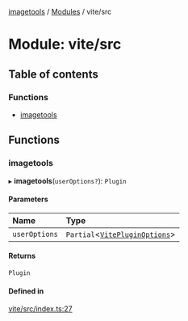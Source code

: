 [imagetools](../README.md) / [Modules](../modules.md) / vite/src

# Module: vite/src

## Table of contents

### Functions

- [imagetools](vite_src.md#imagetools)

## Functions

### imagetools

▸ **imagetools**(`userOptions?`): `Plugin`

#### Parameters

| Name | Type |
| :------ | :------ |
| `userOptions` | `Partial`<[`VitePluginOptions`](../interfaces/vite_src_types.VitePluginOptions.md)\> |

#### Returns

`Plugin`

#### Defined in

[vite/src/index.ts:27](https://github.com/JonasKruckenberg/imagetools/blob/4253c96/packages/vite/src/index.ts#L27)
